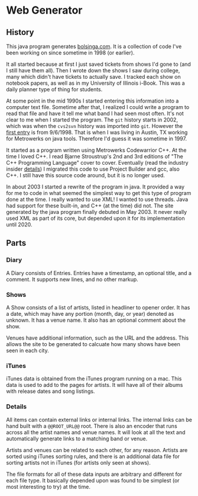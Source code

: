 # Web Generator

## History
This java program generates [bolsinga.com](http://www.bolsinga.com/). It is a collection of code I've been working on since sometime in 1998 (or earlier).

It all started because at first I just saved tickets from shows I'd gone to (and I still have them all). Then I wrote down the shows I saw during college, many which didn't have tickets to actually save. I tracked each show on notebook papers, as well as in my University of Illinois i-Book. This was a daily planner type of thing for students.

At some point in the mid 1990s I started entering this information into a computer text file. Sometime after that, I realized I could write a program to read that file and have it tell me what band I had seen most often. It's not clear to me when I started the program. The `git` history starts in 2002, which was when the `cvs2svn` history was imported into `git`. However the [first entry](http://www.bolsinga.com/archives/1998.html#e0) is from 9/6/1998. That is when I was living in Austin, TX working for Metrowerks on java tools. Therefore I'd guess it was sometime in 1997.

It started as a program written using Metrowerks Codewarrior C++. At the time I loved C++. I read Bjarne Stroustrup's 2nd and 3rd editions of "The C++ Programming Language" cover to cover. Eventually (read the industry insider [details](http://www.bolsinga.com/archives/2005.html#e171)) I migrated this code to use Project Builder and gcc, also C++. I still have this source code around, but it is no longer used.

In about 2003 I started a rewrite of the program in java. It provided a way for me to code in what seemed the simplest way to get this type of program done at the time. I really wanted to use XML! I wanted to use threads. Java had support for these built-in, and C++ (at the time) did not. The site generated by the java program finally debuted in May 2003. It never really used XML as part of its core, but depended upon it for its implementation until 2020.

## Parts

### Diary
A Diary consists of Entries. Entries have a timestamp, an optional title, and a comment. It supports new lines, and no other markup.

### Shows
A Show consists of a list of artists, listed in headliner to opener order. It has a date, which may have any portion (month, day, or year) denoted as unknown. It has a venue name. It also has an optional comment about the show.

Venues have additional information, such as the URL and the address. This allows the site to be generated to calcuate how many shows have been seen in each city.

### iTunes
iTunes data is obtained from the iTunes program running on a mac. This data is used to add to the pages for artists. It will have all of their albums with release dates and song listings.

### Details

All items can contain external links or internal links. The internal links can be hand built with a `@@ROOT_URL@@` root. There is also an encoder that runs across all the artist names and venue names. It will look at all the text and automatically generate links to a matching band or venue.

Artists and venues can be related to each other, for any reason. Artists are sorted using iTunes sorting rules, and there is an additional data file for sorting artists not in iTunes (for artists only seen at shows).

The file formats for all of these data inputs are arbitrary and different for each file type. It basically depended upon was found to be simplest (or most interesting to try) at the time.
